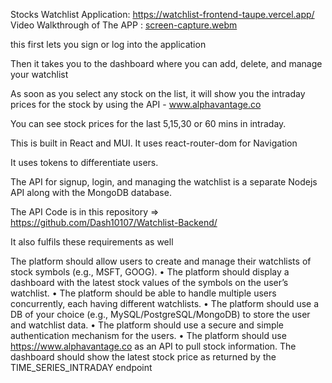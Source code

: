 Stocks Watchlist Application: https://watchlist-frontend-taupe.vercel.app/
Video Walkthrough of The APP : [screen-capture.webm](https://github.com/Dash10107/Watchlist-Frontend/assets/97282628/4b552892-8433-4326-ac83-27dce97118bd)

this first lets you sign or log into the application 

Then it takes you to the dashboard where you can add, delete, and manage your watchlist 

As soon as you select any stock on the list, it will show you the intraday prices for the stock by using the API - www.alphavantage.co

You can see stock prices for the last 5,15,30 or 60 mins in intraday. 

This is built in React and MUI. It uses react-router-dom for Navigation 

It uses tokens to differentiate users.

The API for signup, login, and managing the watchlist is a separate Nodejs API along with the MongoDB database. 

The API Code is in this repository => https://github.com/Dash10107/Watchlist-Backend/

It also fulfils these requirements as well 

The platform should allow users to create and manage their watchlists of stock symbols
(e.g., MSFT, GOOG).
• The platform should display a dashboard with the latest stock values of the symbols on the
user’s watchlist.
• The platform should be able to handle multiple users concurrently, each having different
watchlists.
• The platform should use a DB of your choice (e.g., MySQL/PostgreSQL/MongoDB) to store the
user and watchlist data.
• The platform should use a secure and simple authentication mechanism for the users.
• The platform should use https://www.alphavantage.co as an API to pull stock information. The
dashboard should show the latest stock price as returned by the TIME_SERIES_INTRADAY
endpoint






